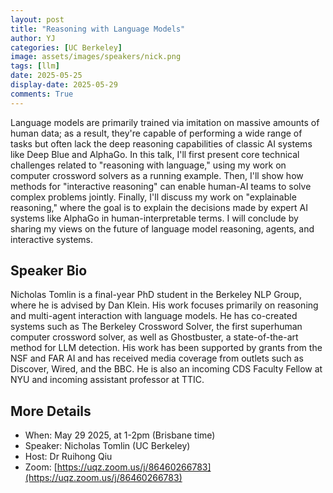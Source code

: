 ```yaml
---
layout: post
title: "Reasoning with Language Models"
author: YJ
categories: [UC Berkeley]
image: assets/images/speakers/nick.png
tags: [llm]
date: 2025-05-25
display-date: 2025-05-29
comments: True
---
```

Language models are primarily trained via imitation on massive amounts of human data; as a result, they're capable of performing a wide range of tasks but often lack the deep reasoning capabilities of classic AI systems like Deep Blue and AlphaGo. In this talk, I'll first present core technical challenges related to "reasoning with language," using my work on computer crossword solvers as a running example. Then, I'll show how methods for "interactive reasoning" can enable human-AI teams to solve complex problems jointly. Finally, I'll discuss my work on "explainable reasoning," where the goal is to explain the decisions made by expert AI systems like AlphaGo in human-interpretable terms. I will conclude by sharing my views on the future of language model reasoning, agents, and interactive systems.

## Speaker Bio

Nicholas Tomlin is a final-year PhD student in the Berkeley NLP Group, where he is advised by Dan Klein. His work focuses primarily on reasoning and multi-agent interaction with language models. He has co-created systems such as The Berkeley Crossword Solver, the first superhuman computer crossword solver, as well as Ghostbuster, a state-of-the-art method for LLM detection. His work has been supported by grants from the NSF and FAR AI and has received media coverage from outlets such as Discover, Wired, and the BBC. He is also an incoming CDS Faculty Fellow at NYU and incoming assistant professor at TTIC.

## More Details

- When: May 29 2025, at 1-2pm (Brisbane time)
- Speaker: Nicholas Tomlin (UC Berkeley)
- Host: Dr Ruihong Qiu
- Zoom: [https://uqz.zoom.us/j/86460266783](https://uqz.zoom.us/j/86460266783) 

